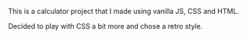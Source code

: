 This is a calculator project that I made using vanilla JS, CSS and HTML. 

Decided to play with CSS a bit more and chose a retro style.
